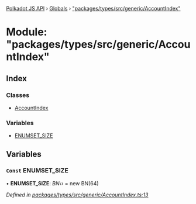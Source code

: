 [Polkadot JS API](../README.md) › [Globals](../globals.md) › ["packages/types/src/generic/AccountIndex"](_packages_types_src_generic_accountindex_.md)

# Module: "packages/types/src/generic/AccountIndex"

## Index

### Classes

* [AccountIndex](../classes/_packages_types_src_generic_accountindex_.accountindex.md)

### Variables

* [ENUMSET_SIZE](_packages_types_src_generic_accountindex_.md#const-enumset_size)

## Variables

### `Const` ENUMSET_SIZE

• **ENUMSET_SIZE**: *BN‹›* = new BN(64)

*Defined in [packages/types/src/generic/AccountIndex.ts:13](https://github.com/polkadot-js/api/blob/3c8cd499c/packages/types/src/generic/AccountIndex.ts#L13)*
